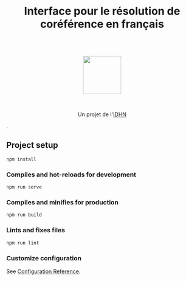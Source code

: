 <h1 align="center">Interface pour le résolution de coréférence en français</h1>

<br/><br/>
<p align="center">
  <img width="100" src="https://www.u-cergy.fr/_contents/ametys-internal%253Asites/www/ametys-internal%253Acontents/idhn-article/_metadata/illustration/image/CY%2520idhn_coul.jpg?objectId=defaultWebContent%3A%2F%2F54fe2c19-878f-4878-a875-449073922249">
</p>
<br/>
<p align="center">Un projet de l'<a href="https://www.u-cergy.fr/fr/laboratoires/idhn.html" target="_blank">IDHN</a></p>.

  
## Project setup

```
npm install
```

### Compiles and hot-reloads for development

```
npm run serve
```

### Compiles and minifies for production

```
npm run build
```

### Lints and fixes files

```
npm run lint
```

### Customize configuration

See [Configuration Reference](https://cli.vuejs.org/config/).
